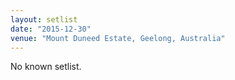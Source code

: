 ```yaml
---
layout: setlist
date: "2015-12-30"
venue: "Mount Duneed Estate, Geelong, Australia"
---
```


No known setlist.
